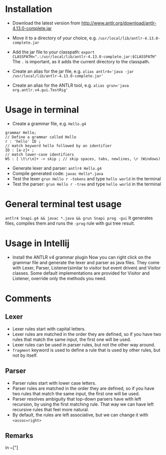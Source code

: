 # Installation

- Download the latest version from http://www.antlr.org/download/antlr-4.13.0-complete.jar

- Move it to a directory of your choice, e.g. `/usr/local/lib/antlr-4.13.0-complete.jar`
- Add the jar file to your classpath: `export CLASSPATH=".:/usr/local/lib/antlr-4.13.0-complete.jar:$CLASSPATH"`
  The `.` is important, as it adds the current directory to the classpath.
- Create an alias for the jar file, e.g. `alias antlr4='java -jar /usr/local/lib/antlr-4.13.0-complete.jar'`
- Create an alias for the ANTLR tool, e.g. `alias grun='java org.antlr.v4.gui.TestRig'`

# Usage in terminal

- Create a grammar file, e.g. `Hello.g4`
```
grammar Hello;
// Define a grammar called Hello
r : 'hello' ID ;
// match keyword hello followed by an identifier
ID : [a-z]+ ;
// match lower-case identifiers
WS : [ \t\r\n]+ -> skip ; // skip spaces, tabs, newlines, \r (Windows)
```
- Generate lexer and parser: `antlr4 Hello.g4`
- Compile generated code: `javac Hello*.java`
- Test the lexer `grun Hello r -tokens` and type `hello world` in the terminal
- Test the parser: `grun Hello r -tree` and type `hello world` in the terminal


# General terminal test usage
`antlr4 Snapi.g4 && javac *.java && grun Snapi prog -gui`
It generates files, compiles them and runs the `-prog` rule with gui tree result.

# Usage in Intellij
- Install the ANTLR v4 grammar plugin
  Now you can right click on the grammar file and generate the lexer and parser as java files.
  They come with Lexer, Parser, Listener(similar to visitor but event driven) and Visitor classes.
  Some default implementations are provided for Visitor and Listener, override only the methods you need.

# Comments
## Lexer
- Lexer rules start with capital letters.
- Lexer rules are matched in the order they are defined, so if you have two rules that match the same input, the first one will be used.
- Lexer rules can be used in parser rules, but not the other way around.
- `fragment` keyword is used to define a rule that is used by other rules, but not by itself.

## Parser
- Parser rules start with lower case letters.
- Parser rules are matched in the order they are defined, so if you have two rules that match the same input, the first one will be used.
- Parser resolves ambiguity that top-down parsers have with left recursion, by using the first matching rule. That way we can have left recursive rules that feel more natural.
- By default, the rules are left associative, but we can change it with `<assoc=right>`

## Remarks
in ~["]